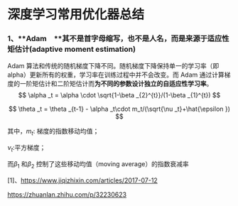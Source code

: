 # 深度学习常用优化器总结

### 1、**Adam　**其不是首字母缩写，也不是人名，而是来源于适应性矩估计(adaptive moment estimation) 

Adam 算法和传统的随机梯度下降不同。随机梯度下降保持单一的学习率（即 alpha）更新所有的权重，学习率在训练过程中并不会改变。而 Adam 通过计算梯度的一阶矩估计和二阶矩估计而**为不同的参数设计独立的自适应性学习率**。
$$
\alpha _t = \alpha \cdot \sqrt{1-\beta _{2}^{t}}/(1-\beta _{1}^{t})
$$

$$
\theta _t = \theta _{t-1} - \alpha _t\cdot m_t/(\sqrt{\nu _t}+\hat{\epsilon })
$$

其中，$m_t$: 梯度的指数移动均值；

$\nu _t$:平方梯度；

而$\beta _{1}$ 和$\beta _{2}$ 控制了这些移动均值（moving average）的指数衰减率

[1]、https://www.jiqizhixin.com/articles/2017-07-12









https://zhuanlan.zhihu.com/p/32230623